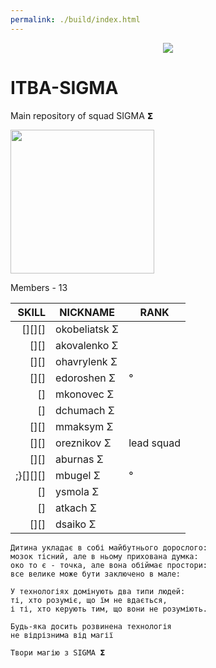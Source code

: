 ```yaml
---
permalink: ./build/index.html
---
```


<!-- зачаровано сквадом
.dP"Y8 88  dP""b8 8b    d8    db      888888
`Ybo." 88 dP   `" 88b  d88   dPYb      88__
o.`Y8b 88 Yb  "88 88YbdP88  dP__Yb     88""
8bodP' 88  YboodP 88 YY 88 dP""""Yb   888888
-->
<p align="center">
	<a href="https://www.facebook.com/itbro.pro" target="_blank">
		<img src="https://github.com/ITBA-SIGMA/MAIN-SIGMA/blob/main/helpMe/.gitpic/SIGMAwallpaper.png?raw=true">
	</a>
</p>

# ITBA-SIGMA


Main repository of squad SIGMA 𝝨

<p>
<p align="left">
	<a href="https://www.facebook.com/itbro.pro" target="_blank">
		<img src="https://github.com/ITBA-SIGMA/MAIN-SIGMA/blob/main/helpMe/.gitpic/sigma_sun.png?raw=true" height="230px">
	</a>
</p>
 Members - 13

|SKILL|NICKNAME|RANK|
|-----:|--------|----|
|[][][]|оkobeliatsk Σ||
|[][]|akovalenko Σ||
|[][]|ohavrylenk Σ||
|[][]|edoroshen Σ|°|
|[]|mkonovec Σ||
|[]|dchumach Σ||
|[][]|mmaksym Σ||
|[][]|oreznikov Σ|lead squad|
|[][]|aburnas Σ||
|;}[][][]|mbugel Σ|°|
|[]|ysmola Σ||
|[]|atkach Σ||
|[][]|dsaiko Σ||




```
Дитина укладає в собі майбутнього дорослого:
мозок тісний, але в ньому прихована думка:
око то є - точка, але вона обіймає простори:
все велике може бути заключено в мале:

У технологіях домінують два типи людей:
ті, хто розуміє, що їм не вдається,
і ті, хто керують тим, що вони не розуміють.

Будь-яка досить розвинена технологія
не відрізнима від магії

Твори магію з SIGMA 𝝨
```
